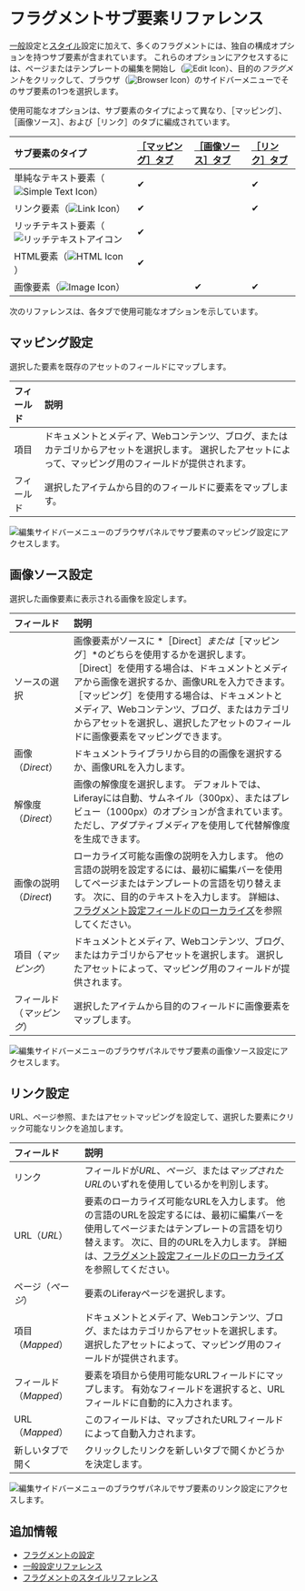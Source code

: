 # フラグメントサブ要素リファレンス

[一般](./general-settings-reference.md)設定と[スタイル](./styles-reference.md)設定に加えて、多くのフラグメントには、独自の構成オプションを持つサブ要素が含まれています。 これらのオプションにアクセスするには、ページまたはテンプレートの編集を開始し（![Edit Icon](../../../../../images/icon-edit.png)）、目的の*フラグメント*をクリックして、ブラウザ（![Browser Icon](../../../../../images/icon-browser.png)）のサイドバーメニューでそのサブ要素の1つを選択します。

使用可能なオプションは、サブ要素のタイプによって異なり、［マッピング］、［画像ソース］、および［リンク］のタブに編成されています。

| サブ要素のタイプ                                                             | [［マッピング］タブ](#mapping-settings) | [［画像ソース］タブ](#image-source-settings) | [［リンク］タブ](#link-settings) |
|:-------------------------------------------------------------------- |:------------------------------ |:----------------------------------- |:------------------------- |
| 単純なテキスト要素（![Simple Text Icon](../../../../../images/icon-text2.png)） | &#10004;                       |                                     | &#10004;                  |
| リンク要素（![Link Icon](../../../../../images/icon-link.png)）             | &#10004;                       |                                     | &#10004;                  |
| リッチテキスト要素（![リッチテキストアイコン](../../../../../images/icon-text.png)        | &#10004;                       |                                     |                           |
| HTML要素（![HTML Icon](../../../../../images/icon-code.png)）            | &#10004;                       |                                     |                           |
| 画像要素（![Image Icon](../../../../../images/icon-picture.png)）          |                                | &#10004;                            | &#10004;                  |
<!--TASK: Confirm naming for sub-element types. Specifically, should I rename "HTML Element" to "Code Element"? -->

次のリファレンスは、各タブで使用可能なオプションを示しています。

## マッピング設定

選択した要素を既存のアセットのフィールドにマップします。

| フィールド | 説明                                                                              |
|:----- |:------------------------------------------------------------------------------- |
| 項目    | ドキュメントとメディア、Webコンテンツ、ブログ、またはカテゴリからアセットを選択します。 選択したアセットによって、マッピング用のフィールドが提供されます。 |
| フィールド | 選択したアイテムから目的のフィールドに要素をマップします。                                                   |

![編集サイドバーメニューのブラウザパネルでサブ要素のマッピング設定にアクセスします。](./fragment-sub-elements-reference/images/01.png)

## 画像ソース設定

選択した画像要素に表示される画像を設定します。

| フィールド           | 説明                                                                                                                                                                                               |
|:--------------- |:------------------------------------------------------------------------------------------------------------------------------------------------------------------------------------------------ |
| ソースの選択          | 画像要素がソースに *［Direct］*または*［マッピング］*のどちらを使用するかを選択します。 ［Direct］を使用する場合は、ドキュメントとメディアから画像を選択するか、画像URLを入力できます。 ［マッピング］を使用する場合は、ドキュメントとメディア、Webコンテンツ、ブログ、またはカテゴリからアセットを選択し、選択したアセットのフィールドに画像要素をマッピングできます。 |
| 画像（*Direct*）    | ドキュメントライブラリから目的の画像を選択するか、画像URLを入力します。                                                                                                                                                            |
| 解像度（*Direct*）   | 画像の解像度を選択します。 デフォルトでは、Liferayには自動、サムネイル（300px）、またはプレビュー（1000px）のオプションが含まれています。 ただし、アダプティブメディアを使用して代替解像度を生成できます。 <!--TASK: Link to article when finished.--> |
| 画像の説明（*Direct*) | ローカライズ可能な画像の説明を入力します。 他の言語の説明を設定するには、最初に編集バーを使用してページまたはテンプレートの言語を切り替えます。 次に、目的のテキストを入力します。 詳細は、[フラグメント設定フィールドのローカライズ](./localizing-fragment-configuration-fields.md)を参照してください。                   |
| 項目（*マッピング*）     | ドキュメントとメディア、Webコンテンツ、ブログ、またはカテゴリからアセットを選択します。 選択したアセットによって、マッピング用のフィールドが提供されます。                                                                                                                  |
| フィールド（*マッピング*）  | 選択したアイテムから目的のフィールドに画像要素をマップします。                                                                                                                                                                  |

![編集サイドバーメニューのブラウザパネルでサブ要素の画像ソース設定にアクセスします。](./fragment-sub-elements-reference/images/02.png)

## リンク設定

URL、ページ参照、またはアセットマッピングを設定して、選択した要素にクリック可能なリンクを追加します。

| フィールド           | 説明                                                                                                                                                                              |
|:--------------- |:------------------------------------------------------------------------------------------------------------------------------------------------------------------------------- |
| リンク             | フィールドが*URL*、*ページ*、または*マップされたURL*のいずれを使用しているかを判別します。                                                                                                                             |
| URL（*URL*）      | 要素のローカライズ可能なURLを入力します。 他の言語のURLを設定するには、最初に編集バーを使用してページまたはテンプレートの言語を切り替えます。 次に、目的のURLを入力します。 詳細は、[フラグメント設定フィールドのローカライズ](./localizing-fragment-configuration-fields.md)を参照してください。 |
| ページ（*ページ*）      | 要素のLiferayページを選択します。                                                                                                                                                            |
| 項目（*Mapped*）    | ドキュメントとメディア、Webコンテンツ、ブログ、またはカテゴリからアセットを選択します。 選択したアセットによって、マッピング用のフィールドが提供されます。                                                                                                 |
| フィールド（*Mapped*） | 要素を項目から使用可能なURLフィールドにマップします。 有効なフィールドを選択すると、URLフィールドに自動的に入力されます。                                                                                                                |
| URL（*Mapped*）   | このフィールドは、マップされたURLフィールドによって自動入力されます。                                                                                                                                            |
| 新しいタブで開く        | クリックしたリンクを新しいタブで開くかどうかを決定します。                                                                                                                                                   |

![編集サイドバーメニューのブラウザパネルでサブ要素のリンク設定にアクセスします。](./fragment-sub-elements-reference/images/03.png)

## 追加情報

* [フラグメントの設定](../configuring-fragments.md)
* [一般設定リファレンス](./general-settings-reference.md)
* [フラグメントのスタイルリファレンス](./styles-reference.md)
